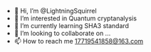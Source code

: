- 👋 Hi, I’m @LightningSquirrel
- 👀 I’m interested in Quantum cryptanalysis 
- 🌱 I’m currently learning SHA3 standard
- 💞️ I’m looking to collaborate on ...
- 📫 How to reach me 17719541858@163.com

<!---
LightningSquirrel/LightningSquirrel is a ✨ special ✨ repository because its `README.md` (this file) appears on your GitHub profile.
You can click the Preview link to take a look at your changes.
--->
